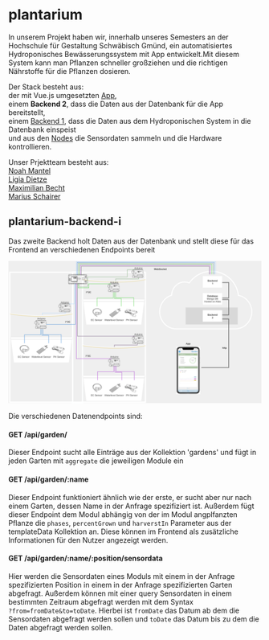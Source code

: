 # plantarium

In unserem Projekt haben wir, innerhalb unseres Semesters an der Hochschule für Gestaltung Schwäbisch Gmünd, ein automatisiertes Hydroponisches Bewässerungssystem mit App entwickelt.Mit diesem System kann man Pflanzen schneller großziehen und die richtigen Nährstoffe für die Pflanzen dosieren.

Der Stack besteht aus: </br>
der mit Vue.js umgesetzten [App](https://github.com/maxicozy/plantarium-app), </br>
einem **Backend 2**, dass die Daten aus der Datenbank für die App bereitstellt, </br> 
einem [Backend 1](https://github.com/maxicozy/plantarium-backend-ii), dass die Daten aus dem Hydroponischen System in die Datenbank einspeist </br>
und aus den [Nodes](https://github.com/maxicozy/plantarium-nodes) die Sensordaten sammeln und die Hardware kontrollieren. </br>

Unser Prjektteam besteht aus: </br>
[Noah Mantel](https://github.com/Nodarida) </br>
[Ligia Dietze](https://github.com/Ligiki1) </br>
[Maximilian Becht](https://github.com/maxicozy) </br>
[Marius Schairer](https://github.com/marius220699) </br>


## plantarium-backend-i

Das zweite Backend holt Daten aus der Datenbank und stellt diese für das Frontend an verschiedenen Endpoints bereit

<img src="./img/backend2.png">


Die verschiedenen Datenendpoints sind:

#### GET /api/garden/

Dieser Endpoint sucht alle Einträge aus der Kollektion 'gardens' und fügt in jeden Garten mit `aggregate` die jeweiligen Module ein

#### GET /api/garden/:name

Dieser Endpoint funktioniert ähnlich wie der erste, er sucht aber nur nach einem Garten, dessen Name in der Anfrage spezifiziert ist. Außerdem fügt dieser Endpoint dem Modul abhängig von der im Modul angplfanzten Pflanze die `phases`, `percentGrown` und `harverstIn` Parameter aus der templateData Kollektion an. Diese können im Frontend als zusätzliche Informationen für den Nutzer angezeigt werden.

#### GET /api/garden/:name/:position/sensordata

Hier werden die Sensordaten eines Moduls mit einem in der Anfrage spezifizierten Position in einem in der Anfrage spezifizierten Garten abgefragt. Außerdem können mit einer query Sensordaten in einem bestimmten Zeitraum abgefragt werden mit dem Syntax </br>`?from=fromDate&to=toDate`. Hierbei ist `fromDate` das Datum ab dem die Sensordaten abgefragt werden sollen und `toDate` das Datum bis zu dem die Daten abgefragt werden sollen.
